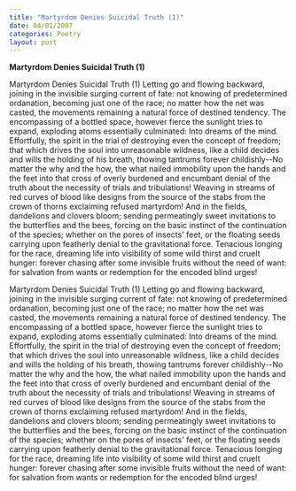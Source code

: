 ```yaml
---
title: "Martyrdom Denies Suicidal Truth (1)"
date: 04/01/2007
categories: Poetry
layout: post
---
```


**Martyrdom Denies Suicidal Truth (1)**

Martyrdom Denies Suicidal Truth (1)
      Letting go and flowing backward, joining in the invisible surging current of fate: not knowing of predetermined ordanation, becoming just one of the race; no matter how the net was casted, the movements remaining a natural force of destined tendency.
     The encompassing of a bottled space, however fierce the sunlight tries to expand, exploding atoms essentially culminated: Into dreams of the mind.  Effortfully, the spirit in the trial of destroying even the concept of freedom; that which drives the soul into unreasonable wildness, like a child decides and wills the holding of his breath, thowing tantrums forever childishly--No matter the why and the how, the what nailed immobility upon the hands and the feet into that cross of overly burdened and encumbant denial of the truth about the necessity of trials and tribulations!  Weaving in streams of red curves of blood like designs from the source of the stabs from the crown of thorns exclaiming refused martyrdom!
     And in the fields, dandelions and clovers bloom; sending permeatingly sweet invitations to the butterflies and the bees, forcing on the basic instinct of the continuation of the species; whether on the pores of insects' feet, or the floating seeds carrying upon featherly denial to the gravitational force.  Tenacious longing for the race, dreaming life into visibility of some wild thirst and cruelt hunger: forever chasing after some invisible fruits without the need of want: for salvation from wants or redemption for the encoded blind urges!

Martyrdom Denies Suicidal Truth (1)
      Letting go and flowing backward, joining in the invisible surging current of fate: not knowing of predetermined ordanation, becoming just one of the race; no matter how the net was casted, the movements remaining a natural force of destined tendency.
     The encompassing of a bottled space, however fierce the sunlight tries to expand, exploding atoms essentially culminated: Into dreams of the mind.  Effortfully, the spirit in the trial of destroying even the concept of freedom; that which drives the soul into unreasonable wildness, like a child decides and wills the holding of his breath, thowing tantrums forever childishly--No matter the why and the how, the what nailed immobility upon the hands and the feet into that cross of overly burdened and encumbant denial of the truth about the necessity of trials and tribulations!  Weaving in streams of red curves of blood like designs from the source of the stabs from the crown of thorns exclaiming refused martyrdom!
     And in the fields, dandelions and clovers bloom; sending permeatingly sweet invitations to the butterflies and the bees, forcing on the basic instinct of the continuation of the species; whether on the pores of insects' feet, or the floating seeds carrying upon featherly denial to the gravitational force.  Tenacious longing for the race, dreaming life into visibility of some wild thirst and cruelt hunger: forever chasing after some invisible fruits without the need of want: for salvation from wants or redemption for the encoded blind urges!
